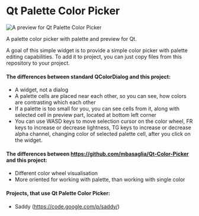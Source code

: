 Qt Palette Color Picker
=======================

![A preview for Qt Palette Color Picker](https://trello-attachments.s3.amazonaws.com/503608c12380a31f336bde54/53b04363ff70f412f5ef6ed5/269x188/452033f845bc29c77844ee813274b6bd/screenshot.PNG "A preview for Qt Palette Color Picker")

A palette color picker  with palette and preview for Qt.

A goal of this simple widget is to provide a simple color picker with palette editing capabilities.
To add it to project, you can just copy files from this repository to your project.

#### The differences between standard QColorDialog and this project:

* A widget, not a dialog
* A palette cells are placed near each other, so you can see, how colors are contrasting which each other
* If a palette is too small for you, you can see cells from it, along with selected cell in preview part, located at bottom left corner
* You can use WASD keys to move selection cursor on the color wheel, FR keys to increase or decrease lightness, TG keys to increase or decrease alpha channel, changing color of selected palette cell, after you click on the widget.


#### The differences between https://github.com/mbasaglia/Qt-Color-Picker and this project:

* Different color wheel visualisation
* More oriented for working with palette, than working with single color


#### Projects, that use Qt Palette Color Picker:

* Saddy (https://code.google.com/p/saddy/)


